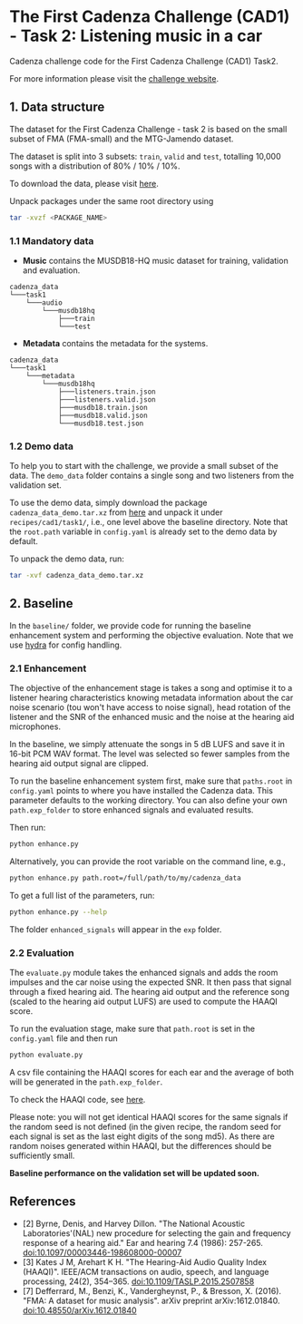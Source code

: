 # The First Cadenza Challenge (CAD1) - Task 2: Listening music in a car

Cadenza challenge code for the First Cadenza Challenge (CAD1) Task2.

For more information please visit the [challenge website](https://cadenzachallenge.org/docs/cadenza1/cc1_intro).

## 1. Data structure

The dataset for the First Cadenza Challenge - task 2 is based on the small subset of FMA (FMA-small) and
the MTG-Jamendo dataset.

The dataset is split into 3 subsets: `train`, `valid` and `test`, totalling 10,000 songs with a distribution of 80% / 10% / 10%.

To download the data, please visit [here](https://forms.gle/9L5ncYKe2YhD5c828).

[//]: # (The data is split into `cadenza_cad1_task1_core_musdb18hq.tar.gz` &#40;containing the MUSDB18-HQ dataset&#41; and)

[//]: # (`cadenza_cad1_task1_core_metadata.tar.gz` &#40;containing the list of songs and listeners' characteristics per split&#41;.)

[//]: # (Alternatively, you can download the MUSDB18-HQ dataset from the official [SigSep website]&#40;https://sigsep.github.io/datasets/musdb.html#musdb18-hq-uncompressed-wav&#41;.)

[//]: # (If you opt for this alternative, be sure to download the uncompressed wav version. Note that you will need both packages to run the baseline system.)

[//]: # (If you need additional music data for training your model, please restrict to the use of [MedleyDB]&#40;https://medleydb.weebly.com/&#41; [4][5],)

[//]: # ([BACH10]&#40;https://labsites.rochester.edu/air/resource.html&#41; [6] and [FMA-small]&#40;https://github.com/mdeff/fma&#41; [7].)

[//]: # (Theses are shared as `cadenza_cad1_task1_augmentation_medleydb.tar.gz`, `cadenza_cad1_task1_augmentation_bach10.tar.gz`)

[//]: # (and `cadenza_cad1_task1_augmentation_fma_small.tar.gz`.)

[//]: # (**Keeping the augmentation data restricted to these datasets will ensure that the evaluation is fair for all participants**.)

Unpack packages under the same root directory using


```bash
tar -xvzf <PACKAGE_NAME>
```

### 1.1 Mandatory data

* **Music** contains the MUSDB18-HQ music dataset for training, validation and evaluation.

```text
cadenza_data
└───task1
    └───audio
        └───musdb18hq
            ├───train
            └───test
```

* **Metadata** contains the metadata for the systems.

```text
cadenza_data
└───task1
    └───metadata
        └───musdb18hq
            ├───listeners.train.json
            ├───listeners.valid.json
            ├───musdb18.train.json
            ├───musdb18.valid.json
            └───musdb18.test.json
```

### 1.2 Demo data

To help you to start with the challenge, we provide a small subset of the data.
The `demo_data` folder contains a single song and two listeners from the validation set.

To use the demo data, simply download the package `cadenza_data_demo.tar.xz`
from [here](https://drive.google.com/drive/folders/1Yxo_R-yPByEUvX5O5lhsHk3tW1ek5qKW?usp=share_link)
and unpack it under `recipes/cad1/task1/`, i.e., one level above the baseline directory.
Note that the `root.path` variable in `config.yaml` is already set to the demo data by default.

To unpack the demo data, run:

```bash
tar -xvf cadenza_data_demo.tar.xz
```


## 2. Baseline

In the `baseline/` folder, we provide code for running the baseline enhancement system and performing
the objective evaluation. Note that we use [hydra](https://hydra.cc/docs/intro/) for config handling.

### 2.1 Enhancement

The objective of the enhancement stage is takes a song and optimise it to a listener hearing characteristics
knowing metadata information about the car noise scenario (tou won't have access to noise signal), head
rotation of the listener and the SNR of the enhanced music and the noise at the hearing aid microphones.

In the baseline, we simply attenuate the songs in 5 dB LUFS and save it in 16-bit PCM WAV format. The
level was selected so fewer samples from the hearing aid output signal are clipped.

To run the baseline enhancement system first, make sure that `paths.root` in `config.yaml` points to
where you have installed the Cadenza data. This parameter defaults to the working directory.
You can also define your own `path.exp_folder` to store enhanced
signals and evaluated results.

Then run:

```bash
python enhance.py
```

Alternatively, you can provide the root variable on the command line, e.g.,

```bash
python enhance.py path.root=/full/path/to/my/cadenza_data
```

To get a full list of the parameters, run:

```bash
python enhance.py --help
```

The folder `enhanced_signals` will appear in the `exp` folder.

### 2.2 Evaluation

The `evaluate.py` module takes the enhanced signals and adds the room impulses and the car noise using
the expected SNR. It then pass that signal through a fixed hearing aid. The hearing aid output and
the reference song (scaled to the hearing aid output LUFS) are used to compute the HAAQI score.

To run the evaluation stage, make sure that `path.root` is set in the `config.yaml` file and then run

```bash
python evaluate.py
```

A csv file containing the HAAQI scores for each ear and the average of both will be generated in
the `path.exp_folder`.

To check the HAAQI code, see [here](../../../../clarity/evaluator/haaqi).

Please note: you will not get identical HAAQI scores for the same signals if the random seed is not defined
(in the given recipe, the random seed for each signal is set as the last eight digits of the song md5).
As there are random noises generated within HAAQI, but the differences should be sufficiently small.

**Baseline performance on the validation set will be updated soon.**

## References

* [2] Byrne, Denis, and Harvey Dillon. "The National Acoustic Laboratories'(NAL) new procedure for selecting the gain and frequency response of a hearing aid." Ear and hearing 7.4 (1986): 257-265. [doi:10.1097/00003446-198608000-00007](https://doi.org/10.1097/00003446-198608000-00007)
* [3] Kates J M, Arehart K H. "The Hearing-Aid Audio Quality Index (HAAQI)". IEEE/ACM transactions on audio, speech, and language processing, 24(2), 354–365. [doi:10.1109/TASLP.2015.2507858](https://doi.org/10.1109%2FTASLP.2015.2507858)
* [7] Defferrard, M., Benzi, K., Vandergheynst, P., & Bresson, X. (2016). "FMA: A dataset for music analysis". arXiv preprint arXiv:1612.01840. [doi:10.48550/arXiv.1612.01840](https://doi.org/10.48550/arXiv.1612.01840)
